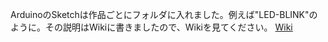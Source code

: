 
ArduinoのSketchは作品ごとにフォルダに入れました。例えば"LED-BLINK"のように。その説明はWikiに書きましたので、Wikiを見てください。
[Wiki](https://github.com/Hiroyuki-Moriya/Arduino/wiki)
